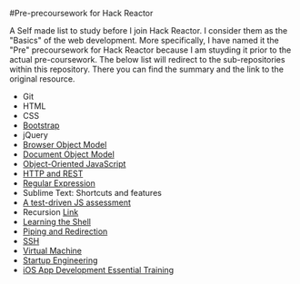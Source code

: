 #Pre-precoursework for Hack Reactor

A Self made list to study before I join Hack Reactor. I consider them as the "Basics" of the web development. More specifically, I have named it the "Pre" precoursework for Hack Reactor because I am stuyding it prior to the actual pre-coursework. The below list will redirect to the sub-repositories within this repository. There you can find the summary and the link to the original resource.

* Git
* HTML
* CSS
* [Bootstrap](https://github.com/kylecho/hackreactor-prep/tree/master/bootstrap)
* jQuery
* [Browser Object Model](https://github.com/kylecho/hackreactor-prep/tree/master/objectmodels/BOM)
* [Document Object Model](https://github.com/kylecho/hackreactor-prep/tree/master/objectmodels/DOM)
* [Object-Oriented JavaScript](https://www.udacity.com/course/object-oriented-javascript--ud015)
* [HTTP and REST](https://github.com/kylecho/hackreactor-prep/tree/master/httprest)
* [Regular Expression](http://regex.learncodethehardway.org/book/)
* Sublime Text: Shortcuts and features
* [A test-driven JS assessment](https://github.com/kylecho/hackreactor-prep/tree/master/js-assessment-master)
* Recursion [Link](http://reinhard.io/)
* [Learning the Shell](https://github.com/kylecho/hackreactor-prep/tree/master/shell)
* [Piping and Redirection](http://ryanstutorials.net/linuxtutorial/piping.php)
* [SSH](http://code.tutsplus.com/tutorials/ssh-what-and-how--net-25138)
* [Virtual Machine](http://en.wikipedia.org/wiki/Virtual_machine)
* [Startup Engineering](https://www.coursera.org/course/startup)
* [iOS App Development Essential Training](http://www.lynda.com/iOS-tutorials/iOS-App-Development-Essential-Training/159179-2.html)